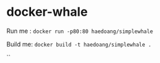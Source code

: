 # docker-whale


Run me : `docker run -p80:80 haedoang/simplewhale`

Build me: `docker build -t haedoang/simplewhale .`

``